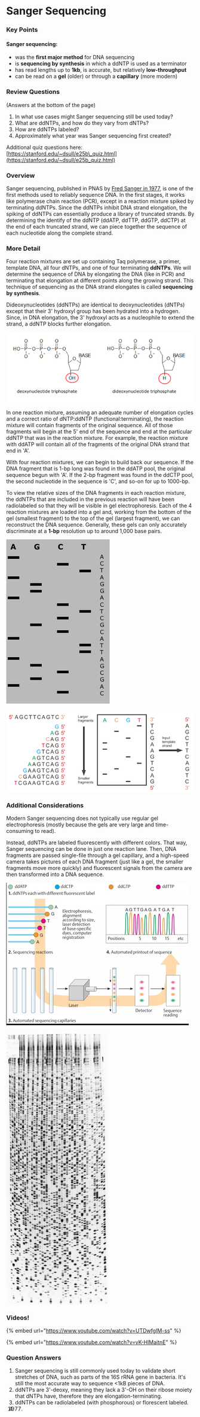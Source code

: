 # Sanger Sequencing

### Key Points

#### Sanger sequencing:

* was the **first major method** for DNA sequencing
* is **sequencing by synthesis** in which a ddNTP is used as a terminator
* has read lengths up to **1kb**, is accurate, but relatively **low-throughput**
* can be read on a **gel** \(older\) or through a **capillary** \(more modern\)

### Review Questions

\(Answers at the bottom of the page\)

1. In what use cases might Sanger sequencing still be used today?
2. What are ddNTPs, and how do they vary from dNTPs?
3. How are ddNTPs labeled?
4. Approximately what year was Sanger sequencing first created?

Additional quiz questions here: [https://stanford.edu/~dsull/e25b\_quiz.html](https://stanford.edu/~dsull/e25b_quiz.html)

### **Overview**

Sanger sequencing, published in PNAS by [Fred Sanger in 1977](https://doi.org/10.1073/pnas.74.12.5463),  is one of the first methods used to reliably sequence DNA. In the first stages, it works like polymerase chain reaction \(PCR\), except in a reaction mixture spiked by terminating ddNTPs. Since the ddNTPs inhibit DNA strand elongation, the spiking of ddNTPs can essentially produce a library of truncated strands. By determining the identify of the ddNTP \(ddATP, ddTTP, ddGTP, ddCTP\) at the end of each truncated strand, we can piece together the sequence of each nucleotide along the complete strand. 

### **More Detail**

Four reaction mixtures are set up containing Taq polymerase, a primer, template DNA, all four dNTPs, and one of four terminating **ddNTPs**. We will determine the sequence of DNA by elongating the DNA \(like in PCR\) and terminating that elongation at different points along the growing strand. This technique of sequencing as the DNA strand elongates is called **sequencing by synthesis**. 

Dideoxynucleotides \(ddNTPs\) are identical to deoxynucleotides \(dNTPs\) except that their 3' hydroxyl group has been hydrated into a hydrogen. Since, in DNA elongation, the 3' hydroxyl acts as a nucleophile to extend the strand, a ddNTP blocks further elongation. 

![ddNTP \(right\) lacks the 3&apos;-hydroxyl of a functional dNTP \(left\)](../../.gitbook/assets/image%20%2818%29.png)

In one reaction mixture, assuming an adequate number of elongation cycles and a correct ratio of dNTP:ddNTP \(functional:terminating\), the reaction mixture will contain fragments of the original sequence. All of those fragments will begin at the 5' end of the sequence and end at the particular ddNTP that was in the reaction mixture. For example, the reaction mixture with ddATP will contain all of the fragments of the original DNA strand that end in 'A'. 

With four reaction mixtures, we can begin to build back our sequence. If the DNA fragment that is 1-bp long was found in the ddATP pool, the original sequence begun with 'A'. If the 2-bp fragment was found in the ddCTP pool, the second nucleotide in the sequence is 'C', and so-on for up to 1000-bp.

To view the relative sizes of the DNA fragments in each reaction mixture, the ddNTPs that are included in the previous reaction will have been radiolabeled so that they will be visible in gel electrophoresis. Each of the 4 reaction mixtures are loaded into a gel and, working from the bottom of the gel \(smallest fragment\) to the top of the gel \(largest fragment\), we can reconstruct the DNA sequence. Generally, these gels can only accurately discriminate at a **1-bp** resolution up to around 1,000 base pairs. 

![Inferring DNA sequence from gel. Rightmost column shows sequence, from bottom\(5&apos;\) to top \(3&apos;\)](../../.gitbook/assets/image%20%2814%29.png)

![Overall schematic of Sanger sequencing](../../.gitbook/assets/image%20%2820%29.png)

### **Additional Considerations**

Modern Sanger sequencing does not typically use regular gel electrophoresis \(mostly because the gels are very large and time-consuming to read\).   
  
Instead, ddNTPs are labeled fluorescently with different colors. That way, Sanger sequencing can be done in just one reaction lane. Then, DNA fragments are passed single-file through a gel capillary, and a high-speed camera takes pictures of each DNA fragment \(just like a gel, the smaller fragments move more quickly\) and fluorescent signals from the camera are then transformed into a DNA sequence.

![Schematic for capillary Sanger sequencing](../../.gitbook/assets/image%20%2813%29.png)

#### 

![Original Sanger sequencing gel](../../.gitbook/assets/image%20%2810%29.png)



### Videos!

{% embed url="https://www.youtube.com/watch?v=UTDwfgIM-ss" %}

{% embed url="https://www.youtube.com/watch?v=vK-HlMaitnE" %}

### Question Answers



1. Sanger sequencing is still commonly used today to validate short stretches of DNA, such as parts of the 16S rRNA gene in bacteria. It's still the most accurate way to sequence &lt;1kB pieces of DNA.
2. ddNTPs are 3'-deoxy, meaning they lack a 3'-OH on their ribose moiety that dNTPs have, therefore they are elongation-terminating. 
3. ddNTPs can be radiolabeled \(with phosphorous\) or florescent labeled. 
4. 1977. 

